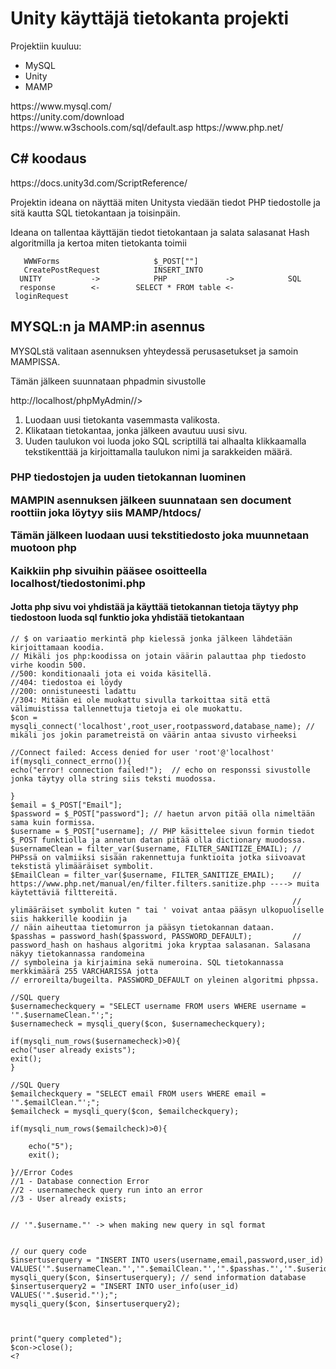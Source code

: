 <h1>Unity käyttäjä tietokanta projekti</h1>
<p>Projektiin kuuluu:</p>
<ul>
<li>MySQL</li>
<li>Unity</li>
<li>MAMP</<li>
</ul>
https://www.mysql.com/<br>
https://unity.com/download<br>
https://www.w3schools.com/sql/default.asp
https://www.php.net/
<h2>C# koodaus</h2>
https://docs.unity3d.com/ScriptReference/

  <p>Projektin ideana on näyttää miten Unitysta viedään tiedot PHP tiedostolle ja sitä kautta SQL tietokantaan ja toisinpäin.</p>
  <p>Ideana on tallentaa käyttäjän tiedot tietokantaan ja salata salasanat Hash algoritmilla ja kertoa miten tietokanta toimii</p>
  
  
       WWWForms                     $_POST[""]                        
       CreatePostRequest            INSERT_INTO
      UNITY           ->            PHP             ->            SQL
      response        <-        SELECT * FROM table <-
     loginRequest


<h2>MYSQL:n ja MAMP:in asennus</h2>
<p>MYSQLstä valitaan asennuksen yhteydessä perusasetukset ja samoin MAMPISSA.</p>

<p>Tämän jälkeen suunnataan phpadmin sivustolle</p>
<link>http://localhost/phpMyAdmin//>

  1. Luodaan uusi tietokanta vasemmasta valikosta.
  2. Klikataan tietokantaa, jonka jälkeen avautuu uusi sivu.
  3. Uuden taulukon voi luoda joko SQL scriptillä tai alhaalta klikkaamalla tekstikenttää ja kirjoittamalla taulukon nimi ja sarakkeiden määrä.
  


<h3>PHP tiedostojen ja uuden tietokannan luominen</3>
<p>MAMPIN asennuksen jälkeen suunnataan sen document roottiin joka löytyy siis MAMP/htdocs/</p>
<p>Tämän jälkeen luodaan uusi tekstitiedosto joka muunnetaan muotoon php</p>
<p>Kaikkiin php sivuihin pääsee osoitteella localhost/tiedostonimi.php</p>

<h4>Jotta php sivu voi yhdistää ja käyttää tietokannan tietoja täytyy php tiedostoon luoda sql funktio joka yhdistää tietokantaan</h4>


```<?php
// $ on variaatio merkintä php kielessä jonka jälkeen lähdetään kirjoittamaan koodia.
// Mikäli jos php:koodissa on jotain väärin palauttaa php tiedosto virhe koodin 500.
//500: konditionaali jota ei voida käsitellä.
//404: tiedostoa ei löydy
//200: onnistuneesti ladattu
//304: Mitään ei ole muokattu sivulla tarkoittaa sitä että välimuistissa tallennettuja tietoja ei ole muokattu.
$con = mysqli_connect('localhost',root_user,rootpassword,database_name); // mikäli jos jokin parametreistä on väärin antaa sivusto virheeksi
                                                                         //Connect failed: Access denied for user 'root'@'localhost'
if(mysqli_connect_errno()){
echo("error! connection failed!");  // echo on responssi sivustolle jonka täytyy olla string siis teksti muodossa.

}
$email = $_POST["Email"];
$password = $_POST["password"]; // haetun arvon pitää olla nimeltään sama kuin formissa.
$username = $_POST["username]; // PHP käsittelee sivun formin tiedot $_POST funktiolla ja annetun datan pitää olla dictionary muodossa.
$usernameClean = filter_var($username, FILTER_SANITIZE_EMAIL); // PHPssä on valmiiksi sisään rakennettuja funktioita jotka siivoavat tekstistä ylimääräiset symbolit.
$EmailClean = filter_var($username, FILTER_SANITIZE_EMAIL);    // https://www.php.net/manual/en/filter.filters.sanitize.php ----> muita käytettäviä filttereitä.
                                                               // ylimääräiset symbolit kuten " tai ' voivat antaa pääsyn ulkopuoliselle siis hakkerille koodiin ja                                                                    // näin aiheuttaa tietomurron ja pääsyn tietokannan dataan.
$passhas = password_hash($password, PASSWORD_DEFAULT);         // password_hash on hashaus algoritmi joka kryptaa salasanan. Salasana näkyy tietokannassa randomeina                                                                  // symboleina ja kirjaimina sekä numeroina. SQL tietokannassa merkkimäärä 255 VARCHARISSA jotta                                                                        // erroreilta/bugeilta. PASSWORD_DEFAULT on yleinen algoritmi phpssa.

//SQL query
$usernamecheckquery = "SELECT username FROM users WHERE username = '".$usernameClean."';";
$usernamecheck = mysqli_query($con, $usernamecheckquery);

if(mysqli_num_rows($usernamecheck)>0){
echo("user already exists");
exit();
}

//SQL Query
$emailcheckquery = "SELECT email FROM users WHERE email = '".$emailClean."';";
$emailcheck = mysqli_query($con, $emailcheckquery);

if(mysqli_num_rows($emailcheck)>0){

    echo("5");
    exit();

}//Error Codes
//1 - Database connection Error
//2 - usernamecheck query run into an error
//3 - User already exists;


// '".$username."' -> when making new query in sql format


// our query code
$insertuserquery = "INSERT INTO users(username,email,password,user_id) VALUES('".$usernameClean."','".$emailClean."','".$passhas."','".$userid."');";
mysqli_query($con, $insertuserquery); // send information database
$insertuserquery2 = "INSERT INTO user_info(user_id) VALUES('".$userid."');";
mysqli_query($con, $insertuserquery2);



print("query completed");
$con->close();
<?



